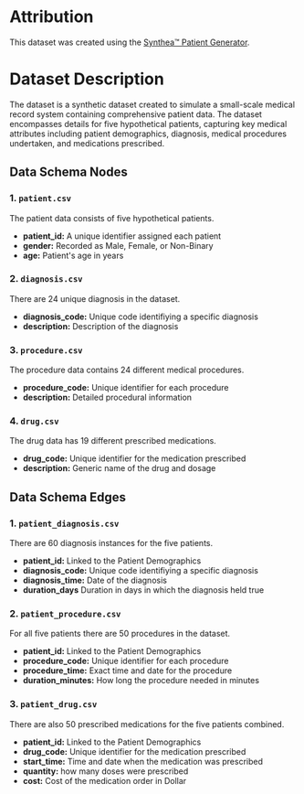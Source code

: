 # Attribution

This dataset was created using the [Synthea™ Patient Generator](https://github.com/synthetichealth/synthea).

# Dataset Description

The dataset is a synthetic dataset created to simulate a small-scale medical record system containing comprehensive patient data. The dataset encompasses details for five hypothetical patients, capturing key medical attributes including patient demographics, diagnosis, medical procedures undertaken, and medications prescribed.

## Data Schema Nodes

### 1. `patient.csv`

The patient data consists of five hypothetical patients.

- **patient_id:** A unique identifier assigned each patient
- **gender:** Recorded as Male, Female, or Non-Binary
- **age:** Patient's age in years

### 2. `diagnosis.csv`

There are 24 unique diagnosis in the dataset.

- **diagnosis_code:** Unique code identifiying a specific diagnosis
- **description:** Description of the diagnosis

### 3. `procedure.csv`

The procedure data contains 24 different medical procedures.

- **procedure_code:** Unique identifier for each procedure
- **description:** Detailed procedural information

### 4. `drug.csv`

The drug data has 19 different prescribed medications.

- **drug_code:** Unique identifier for the medication prescribed
- **description:** Generic name of the drug and dosage

## Data Schema Edges

### 1. `patient_diagnosis.csv`

There are 60 diagnosis instances for the five patients.

- **patient_id:** Linked to the Patient Demographics
- **diagnosis_code:** Unique code identifiying a specific diagnosis
- **diagnosis_time:** Date of the diagnosis
- **duration_days** Duration in days in which the diagnosis held true

### 2. `patient_procedure.csv`

For all five patients there are 50 procedures in the dataset.

- **patient_id:** Linked to the Patient Demographics
- **procedure_code:** Unique identifier for each procedure
- **procedure_time:** Exact time and date for the procedure
- **duration_minutes:** How long the procedure needed in minutes

### 3. `patient_drug.csv`

There are also 50 prescribed medications for the five patients combined.

- **patient_id:** Linked to the Patient Demographics
- **drug_code:** Unique identifier for the medication prescribed
- **start_time:** Time and date when the medication was prescribed
- **quantity:** how many doses were prescribed
- **cost:** Cost of the medication order in Dollar
